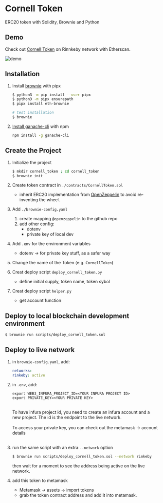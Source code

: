 # Cornell Token
ERC20 token with Solidity, Brownie and Python

## Demo
Check out [Cornell Token](https://rinkeby.etherscan.io/address/0x6263718E85BeBA83517A4e9Ea1CAd623F61d93eb) on Rinnkeby network with Etherscan. 

![demo](img/CornellTokenEtherscan.png)

## Installation

1. Install [brownie](https://eth-brownie.readthedocs.io/en/stable/) with pipx
    
    ```bash
    $ python3 -m pip install --user pipx
    $ python3 -m pipx ensurepath
    $ pipx install eth-brownie

    # test installation
    $ brownie 
    ```

2. [Install ganache-cli](https://www.npmjs.com/package/ganache-cli) with npm

    ```bash
    npm install -g ganache-cli
    ```

## Create the Project
    
1. Initialize the project
    
    ```bash
    $ mkdir cornell_token ; cd cornell_token
    $ brownie init
    ```
    
2. Create token contract in `./contracts/CornellToken.sol` 
    - inherit ERC20 implementation from [OpenZeppelin](https://docs.openzeppelin.com/contracts/4.x/erc20) to avoid re-inventing the wheel. 
3. Add `./brownie-config.yaml`
    1. create mapping `@openzeppelin` to the github repo
    2. add other config:
       - dotenv
       - private key of local dev
5. Add `.env` for the environment variables
    - dotenv  -> for private key stuff, as a safer way
6. Change the name of the Token (e.g. `CornellToken`)
7. Creat deploy script `deploy_cornell_token.py`
    - define initial supply, token name, token sybol
8. Creat deploy script `helper.py`
    - get account function


## Deploy to local blockchain development environment
```bash
$ brownie run scripts/deploy_cornell_token.sol
```

## Deploy to live network
1. in `brownie-config.yaml`, add:
    ```yaml
    networks:
    rinkeby: active
    ```

2. in `.env`, add:
    ```env
    export WEB3_INFURA_PROJECT_ID=<YOUR INFURA PROJECT ID>
    export PRIVATE_KEY=<YOUR PRIVATE KEY>
    ```
    <br>
    To have infura project id, you need to create an infura account and a new project. The id is the endpoint to the live network.
    <br> <br>
    To access your private key, you can check out the metamask -> account details
    <br> <br>

3. run the same script with an extra `--network` option
    ```bash
    $ brownie run scripts/deploy_cornell_token.sol --network rinkeby
    ```
    then wait for a moment to see the address being active on the live network.


4. add this token to metamask
    - Metamask -> assets -> import tokens
    - grab the token contract address and add it into metamask.



